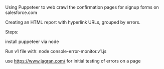 Using Puppeteer to web crawl the confirmation pages for signup forms on salesforce.com

Creating an HTML report with hyperlink URLs, grouped by errors.

Steps:

install puppeteer via node

Run v1 file with:
node console-error-monitor.v1.js

use https://www.jagran.com/ for initial testing of errors on a page
